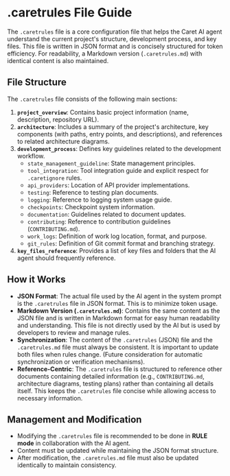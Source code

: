 # .caretrules File Guide

The `.caretrules` file is a core configuration file that helps the Caret AI agent understand the current project's structure, development process, and key files. This file is written in JSON format and is concisely structured for token efficiency. For readability, a Markdown version (`.caretrules.md`) with identical content is also maintained.

## File Structure

The `.caretrules` file consists of the following main sections:

1.  **`project_overview`**: Contains basic project information (name, description, repository URL).
2.  **`architecture`**: Includes a summary of the project's architecture, key components (with paths, entry points, and descriptions), and references to related architecture diagrams.
3.  **`development_process`**: Defines key guidelines related to the development workflow.
    *   `state_management_guideline`: State management principles.
    *   `tool_integration`: Tool integration guide and explicit respect for `.caretignore` rules.
    *   `api_providers`: Location of API provider implementations.
    *   `testing`: Reference to testing plan documents.
    *   `logging`: Reference to logging system usage guide.
    *   `checkpoints`: Checkpoint system information.
    *   `documentation`: Guidelines related to document updates.
    *   `contributing`: Reference to contribution guidelines (`CONTRIBUTING.md`).
    *   `work_logs`: Definition of work log location, format, and purpose.
    *   `git_rules`: Definition of Git commit format and branching strategy.
4.  **`key_files_reference`**: Provides a list of key files and folders that the AI agent should frequently reference.

## How it Works

-   **JSON Format**: The actual file used by the AI agent in the system prompt is the `.caretrules` file in JSON format. This is to minimize token usage.
-   **Markdown Version (`.caretrules.md`)**: Contains the same content as the JSON file and is written in Markdown format for easy human readability and understanding. This file is not directly used by the AI but is used by developers to review and manage rules.
-   **Synchronization**: The content of the `.caretrules` (JSON) file and the `.caretrules.md` file must always be consistent. It is important to update both files when rules change. (Future consideration for automatic synchronization or verification mechanisms).
-   **Reference-Centric**: The `.caretrules` file is structured to reference other documents containing detailed information (e.g., `CONTRIBUTING.md`, architecture diagrams, testing plans) rather than containing all details itself. This keeps the `.caretrules` file concise while allowing access to necessary information.

## Management and Modification

-   Modifying the `.caretrules` file is recommended to be done in **RULE mode** in collaboration with the AI agent.
-   Content must be updated while maintaining the JSON format structure.
-   After modification, the `.caretrules.md` file must also be updated identically to maintain consistency.
